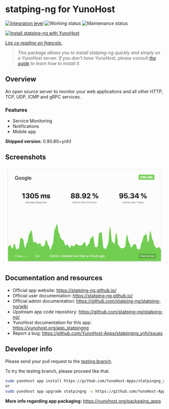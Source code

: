<!--
N.B.: This README was automatically generated by https://github.com/YunoHost/apps/tree/master/tools/README-generator
It shall NOT be edited by hand.
-->

# statping-ng for YunoHost

[![Integration level](https://dash.yunohost.org/integration/statpingng.svg)](https://dash.yunohost.org/appci/app/statpingng) ![Working status](https://ci-apps.yunohost.org/ci/badges/statpingng.status.svg) ![Maintenance status](https://ci-apps.yunohost.org/ci/badges/statpingng.maintain.svg)

[![Install statping-ng with YunoHost](https://install-app.yunohost.org/install-with-yunohost.svg)](https://install-app.yunohost.org/?app=statpingng)

*[Lire ce readme en français.](./README_fr.md)*

> *This package allows you to install statping-ng quickly and simply on a YunoHost server.
If you don't have YunoHost, please consult [the guide](https://yunohost.org/#/install) to learn how to install it.*

## Overview

An open source server to monitor your web applications and all other HTTP, TCP, UDP, ICMP and gRPC services.

### Features

- Service Monitoring
- Notifications
- Mobile app


**Shipped version:** 0.90.80~ynh1

## Screenshots

![Screenshot of statping-ng](./doc/screenshots/statping.png)

## Documentation and resources

* Official app website: <https://statping-ng.github.io/>
* Official user documentation: <https://statping-ng.github.io/>
* Official admin documentation: <https://github.com/statping-ng/statping-ng/wiki>
* Upstream app code repository: <https://github.com/statping-ng/statping-ng/>
* YunoHost documentation for this app: <https://yunohost.org/app_statpingng>
* Report a bug: <https://github.com/YunoHost-Apps/statpingng_ynh/issues>

## Developer info

Please send your pull request to the [testing branch](https://github.com/YunoHost-Apps/statpingng_ynh/tree/testing).

To try the testing branch, please proceed like that.

``` bash
sudo yunohost app install https://github.com/YunoHost-Apps/statpingng_ynh/tree/testing --debug
or
sudo yunohost app upgrade statpingng -u https://github.com/YunoHost-Apps/statpingng_ynh/tree/testing --debug
```

**More info regarding app packaging:** <https://yunohost.org/packaging_apps>
